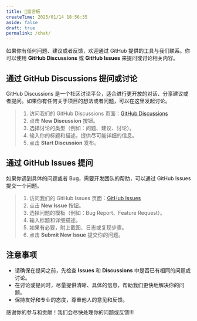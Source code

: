 ```yaml
---
title: 🫧留言板
createTime: 2025/01/14 18:56:35
aside: false
draft: true
permalink: /chat/
---
```

如果你有任何问题、建议或者反馈，欢迎通过 GitHub 提供的工具与我们联系。你可以使用 **GitHub Discussions** 或 **GitHub Issues** 来提问或讨论相关内容。

## 通过 GitHub Discussions 提问或讨论

GitHub Discussions 是一个社区讨论平台，适合进行更开放的对话、分享建议或者提问。如果你有任何关于项目的想法或者问题，可以在这里发起讨论。

> 1. 访问我们的 GitHub Discussions 页面：[GitHub Discussions](https://github.com/Pai3141/hash/discussions)
> 2. 点击 **New Discussion** 按钮。
> 3. 选择讨论的类型（例如：问题、建议、讨论）。
> 4. 输入你的标题和描述，提供尽可能详细的信息。
> 5. 点击 **Start Discussion** 发布。

## 通过 GitHub Issues 提问

如果你遇到具体的问题或者 Bug，需要开发团队的帮助，可以通过 GitHub Issues 提交一个问题。

> 1. 访问我们的 GitHub Issues 页面：[GitHub Issues](https://github.com/Pai3141/hash/issues)
> 2. 点击 **New Issue** 按钮。
> 3. 选择问题的模板（例如：Bug Report、Feature Request）。
> 4. 输入标题和详细描述。
> 5. 如果有必要，附上截图、日志或复现步骤。
> 6. 点击 **Submit New Issue** 提交你的问题。

## 注意事项

- 请确保在提问之前，先检查 **Issues** 和 **Discussions** 中是否已有相同的问题或讨论。
- 在讨论或提问时，尽量提供清晰、具体的信息，帮助我们更快地解决你的问题。
- 保持友好和专业的态度，尊重他人的意见和反馈。

感谢你的参与和贡献！我们会尽快处理你的问题或反馈!!!